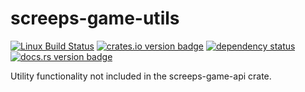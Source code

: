 screeps-game-utils
==================

[![Linux Build Status][actions-badge]][actions-builds]
[![crates.io version badge][cratesio-badge]][crate]
[![dependency status][deps-badge]][deps]
[![docs.rs version badge][docsrs-badge]][docs]

Utility functionality not included in the screeps-game-api crate.

[actions-badge]: https://github.com/rustyscreeps/screeps-game-utils/actions/workflows/build.yml/badge.svg
[actions-builds]: https://github.com/rustyscreeps/screeps-game-utils/actions/workflows/build.yml
[cratesio-badge]: https://img.shields.io/crates/v/screeps-game-utils.svg
[crate]: https://crates.io/crates/screeps-game-utils/
[deps-badge]: https://deps.rs/repo/github/rustyscreeps/screeps-game-utils/status.svg
[deps]: https://deps.rs/repo/github/rustyscreeps/screeps-game-utils
[docsrs-badge]: https://docs.rs/screeps-game-utils/badge.svg
[docs]: https://docs.rs/screeps-game-utils/
